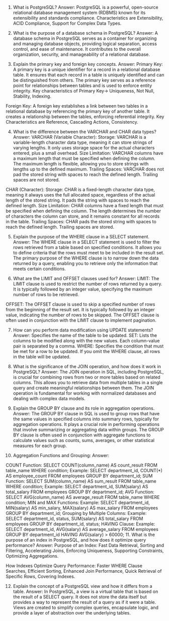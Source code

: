 1. What is PostgreSQL?
Answer:
PostgreSQL is a powerful, open-source relational database management system (RDBMS) known for its extensibility and standards compliance. Characteristics are Extensibility, ACID Compliance, Support for Complex Data Types.

2. What is the purpose of a database schema in PostgreSQL?
Answer:
A database schema in PostgreSQL serves as a container for organizing and managing database objects, providing logical separation, access control, and ease of maintenance. It contributes to the overall organization, security, and manageability of a relational database.

3. Explain the primary key and foreign key concepts.
Answer:
Primary Key:
A primary key is a unique identifier for a record in a relational database table. It ensures that each record in a table is uniquely identified and can be distinguished from others. The primary key serves as a reference point for relationships between tables and is used to enforce entity integrity. Key characteristics of Primary Key-> Uniqueness, Not Null, Stability, Indexing.

Foreign Key:
A foreign key establishes a link between two tables in a relational database by referencing the primary key of another table. It creates a relationship between the tables, enforcing referential integrity. Key Characteristics are Reference, Cascading Actions, Consistency.

4. What is the difference between the VARCHAR and CHAR data types?
Answer:
VARCHAR (Variable Character):
Storage: VARCHAR is a variable-length character data type, meaning it can store strings of varying lengths. It only uses storage space for the actual characters entered, plus a small overhead.
Size Limitation: VARCHAR columns have a maximum length that must be specified when defining the column. The maximum length is flexible, allowing you to store strings with lengths up to the defined maximum.
Trailing Spaces: VARCHAR does not pad the stored string with spaces to reach the defined length. Trailing spaces are not stored.

CHAR (Character):
Storage: CHAR is a fixed-length character data type, meaning it always uses the full allocated space, regardless of the actual length of the stored string. It pads the string with spaces to reach the defined length.
Size Limitation: CHAR columns have a fixed length that must be specified when defining the column. The length determines the number of characters the column can store, and it remains constant for all records in the table.
Trailing Spaces: CHAR pads the stored string with spaces to reach the defined length. Trailing spaces are stored.

5. Explain the purpose of the WHERE clause in a SELECT statement.
Answer:
The WHERE clause in a SELECT statement is used to filter the rows retrieved from a table based on specified conditions. It allows you to define criteria that the rows must meet to be included in the result set. The primary purpose of the WHERE clause is to narrow down the data returned by a query, enabling you to retrieve only the information that meets certain conditions.

6. What are the LIMIT and OFFSET clauses used for?
Answer:
LIMIT:
The LIMIT clause is used to restrict the number of rows returned by a query. It is typically followed by an integer value, specifying the maximum number of rows to be retrieved.

OFFSET:
The OFFSET clause is used to skip a specified number of rows from the beginning of the result set. It is typically followed by an integer value, indicating the number of rows to be skipped. The OFFSET clause is often used in conjunction with the LIMIT clause to implement pagination.

7. How can you perform data modification using UPDATE statements?
Answer:
Specifies the name of the table to be updated. SET: Lists the columns to be modified along with the new values. Each column-value pair is separated by a comma. WHERE: Specifies the condition that must be met for a row to be updated. If you omit the WHERE clause, all rows in the table will be updated.

8. What is the significance of the JOIN operation, and how does it work in PostgreSQL?
Answer:
The JOIN operation in SQL, including PostgreSQL, is crucial for combining rows from two or more tables based on related columns. This allows you to retrieve data from multiple tables in a single query and create meaningful relationships between them. The JOIN operation is fundamental for working with normalized databases and dealing with complex data models.

9. Explain the GROUP BY clause and its role in aggregation operations.
Answer:
The GROUP BY clause in SQL is used to group rows that have the same values in specified columns into summary rows, typically for aggregation operations. It plays a crucial role in performing operations that involve summarizing or aggregating data within groups. The GROUP BY clause is often used in conjunction with aggregate functions to calculate values such as counts, sums, averages, or other statistical measures for each group.

10. Aggregation Functions and Grouping:
Answer:

COUNT Function:
SELECT COUNT(column_name) AS count_result FROM table_name WHERE condition;
Example: SELECT department_id, COUNT(*) AS employee_count FROM employees GROUP BY department_id;
SUM Function:
SELECT SUM(column_name) AS sum_result FROM table_name WHERE condition;
Example: SELECT department_id, SUM(salary) AS total_salary FROM employees GROUP BY department_id;
AVG Function:
SELECT AVG(column_name) AS average_result FROM table_name WHERE condition;
MIN and MAX Functions:
Example: SELECT department_id, MIN(salary) AS min_salary, MAX(salary) AS max_salary FROM employees GROUP BY department_id;
Grouping by Multiple Columns:
Example: SELECT department_id, status, SUM(salary) AS total_salary FROM employees GROUP BY department_id, status;
HAVING Clause:
Example: SELECT department_id, AVG(salary) AS average_salary FROM employees GROUP BY department_id HAVING AVG(salary) > 60000;
11. What is the purpose of an index in PostgreSQL, and how does it optimize query performance?
Answer:
Purpose of an Index:
Fast Data Retrieval, Sorting and Filtering, Accelerating Joins, Enforcing Uniqueness, Supporting Constraints, Optimizing Aggregations.

How Indexes Optimize Query Performance:
Faster WHERE Clause Searches, Efficient Sorting, Enhanced Join Performance, Quick Retrieval of Specific Rows, Covering Indexes.

12. Explain the concept of a PostgreSQL view and how it differs from a table.
Answer:
In PostgreSQL, a view is a virtual table that is based on the result of a SELECT query. It does not store the data itself but provides a way to represent the result of a query as if it were a table. Views are created to simplify complex queries, encapsulate logic, and provide a layer of abstraction over the underlying tables.

